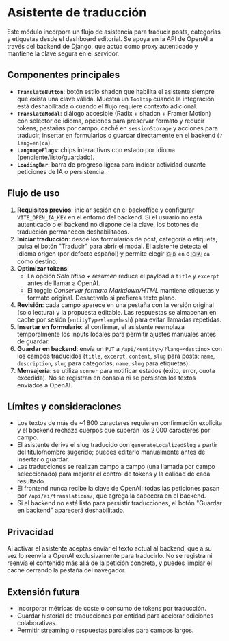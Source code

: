 # Asistente de traducción

Este módulo incorpora un flujo de asistencia para traducir posts, categorías y etiquetas desde el dashboard editorial. Se apoya en la API de OpenAI a través del backend de Django, que actúa como proxy autenticado y mantiene la clave segura en el servidor.

## Componentes principales

- **`TranslateButton`**: botón estilo shadcn que habilita el asistente siempre que exista una clave válida. Muestra un `Tooltip` cuando la integración está deshabilitada o cuando el flujo requiere contexto adicional.
- **`TranslateModal`**: diálogo accesible (Radix + shadcn + Framer Motion) con selector de idioma, opciones para preservar formato y reducir tokens, pestañas por campo, caché en `sessionStorage` y acciones para traducir, insertar en formularios o guardar directamente en el backend (`?lang=en|ca`).
- **`LanguageFlags`**: chips interactivos con estado por idioma (pendiente/listo/guardado).
- **`LoadingBar`**: barra de progreso ligera para indicar actividad durante peticiones de IA o persistencia.

## Flujo de uso

1. **Requisitos previos**: iniciar sesión en el backoffice y configurar `VITE_OPEN_IA_KEY` en el entorno del backend. Si el usuario no está autenticado o el backend no dispone de la clave, los botones de traducción permanecen deshabilitados.
2. **Iniciar traducción**: desde los formularios de post, categoría o etiqueta, pulsa el botón "Traducir" para abrir el modal. El asistente detecta el idioma origen (por defecto español) y permite elegir 🇬🇧 `en` o 🇨🇦 `ca` como destino.
3. **Optimizar tokens**:
   - La opción *Solo título + resumen* reduce el payload a `title` y `excerpt` antes de llamar a OpenAI.
   - El toggle *Conservar formato Markdown/HTML* mantiene etiquetas y formato original. Desactívalo si prefieres texto plano.
4. **Revisión**: cada campo aparece en una pestaña con la versión original (solo lectura) y la propuesta editable. Las respuestas se almacenan en caché por sesión (`entityType+lang+hash`) para evitar llamadas repetidas.
5. **Insertar en formulario**: al confirmar, el asistente reemplaza temporalmente los inputs locales para permitir ajustes manuales antes de guardar.
6. **Guardar en backend**: envía un `PUT` a `/api/<entity>/?lang=<destino>` con los campos traducidos (`title`, `excerpt`, `content`, `slug` para posts; `name`, `description`, `slug` para categorías; `name`, `slug` para etiquetas).
7. **Mensajería**: se utiliza `sonner` para notificar estados (éxito, error, cuota excedida). No se registran en consola ni se persisten los textos enviados a OpenAI.

## Límites y consideraciones

- Los textos de más de ~1 800 caracteres requieren confirmación explícita y el backend rechaza cuerpos que superan los 2 000 caracteres por campo.
- El asistente deriva el slug traducido con `generateLocalizedSlug` a partir del título/nombre sugerido; puedes editarlo manualmente antes de insertar o guardar.
- Las traducciones se realizan campo a campo (una llamada por campo seleccionado) para mejorar el control de tokens y la calidad de cada resultado.
- El frontend nunca recibe la clave de OpenAI: todas las peticiones pasan por `/api/ai/translations/`, que agrega la cabecera en el backend.
- Si el backend no está listo para persistir traducciones, el botón "Guardar en backend" aparecerá deshabilitado.

## Privacidad

Al activar el asistente aceptas enviar el texto actual al backend, que a su vez lo reenvía a OpenAI exclusivamente para traducirlo. No se registra ni reenvía el contenido más allá de la petición concreta, y puedes limpiar el caché cerrando la pestaña del navegador.

## Extensión futura

- Incorporar métricas de coste o consumo de tokens por traducción.
- Guardar historial de traducciones por entidad para acelerar ediciones colaborativas.
- Permitir streaming o respuestas parciales para campos largos.
